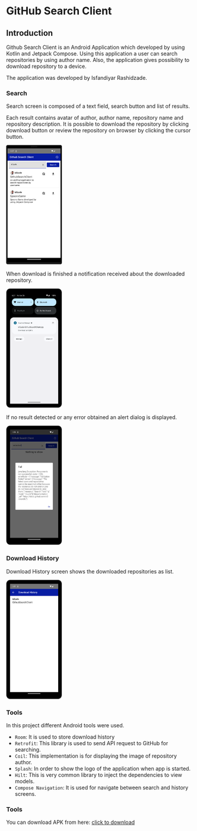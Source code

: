 # GitHub Search Client
## Introduction
Github Search Client is an Android Application which developed by using Kotlin and Jetpack Compose.
Using this application a user can search repositories by using author name.
Also, the application gives possibility to download repository to a device.

The application was developed by Isfandiyar Rashidzade.

### Search
Search screen is composed of a text field, search button and list of results.

Each result contains avatar of author, author name, repository name and repository description.
It is possible to download the repository by clicking download button or review the repository on browser by clicking the cursor button.

<img src="./ss/1.png" alt="drawing" width="150" height="320"/>

When download is finished a notification received about the downloaded repository.

<img src="./ss/2.png" alt="drawing" width="150" height="320"/>

If no result detected or any error obtained an alert dialog is displayed.

<img src="./ss/4.png" alt="drawing" width="150" height="320"/>

### Download History
Download History screen shows the downloaded repositories as list.

<img src="./ss/3.png" alt="drawing" width="150" height="320"/>

### Tools
In this project different Android tools were used.
- `Room`: It is used to store download history
- `Retrofit`: This library is used to send API request to GitHub for searching.
- `Coil`: This implementation is for displaying the image of repository author.
- `Splash`: In order to show the logo of the application when app is started.
- `Hilt`: This is very common library to inject the dependencies to view models.
- `Compose Navigation`: It is used for navigate between search and history screens.

### Tools
You can download APK from here: [click to download](./app-debug.apk)